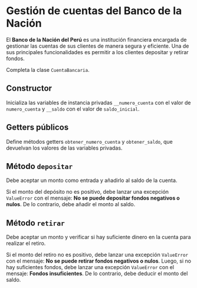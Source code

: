 # Gestión de cuentas del Banco de la Nación

El **Banco de la Nación del Perú** es una institución financiera encargada de
gestionar las cuentas de sus clientes de manera segura y eficiente.
Una de sus principales funcionalidades es permitir a los clientes depositar y retirar fondos.

Completa la clase `CuentaBancaria`.

## Constructor

Inicializa las variables de instancia privadas
`__numero_cuenta` con el valor de `numero_cuenta` y
`__saldo` con el valor de `saldo_inicial`.

## Getters públicos

Define métodos getters `obtener_numero_cuenta` y `obtener_saldo`,
que devuelvan los valores de las variables privadas.

## Método `depositar`

Debe aceptar un monto como entrada y añadirlo al saldo de la cuenta.

Si el monto del depósito no es positivo,
debe lanzar una excepción `ValueError` con el mensaje: **No se puede depositar fondos negativos o nulos**.
De lo contrario, debe añadir el monto al saldo.

## Método `retirar`

Debe aceptar un monto y verificar si hay suficiente dinero en la cuenta para realizar el retiro.

Si el monto del retiro no es positivo, debe lanzar una excepción `ValueError` con el mensaje:
**No se puede retirar fondos negativos o nulos**.
Luego, si no hay suficientes fondos, debe lanzar una excepción `ValueError` con el mensaje:
**Fondos insuficientes**.
De lo contrario, debe deducir el monto del saldo.
